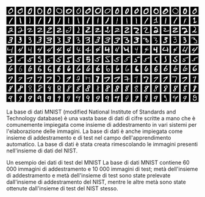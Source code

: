 ![Logo del progetto](../img/img2.png) 

La base di dati MNIST (modified National Institute of Standards and Technology database) è una vasta base di dati di cifre scritte a mano che è comunemente impiegata come insieme di addestramento in vari sistemi per l'elaborazione delle immagini. La base di dati è anche impiegata come insieme di addestramento e di test nel campo dell'apprendimento automatico. La base di dati è stata creata rimescolando le immagini presenti nell'insieme di dati del NIST.

Un esempio dei dati di test del MNIST
La base di dati MNIST contiene 60 000 immagini di addestramento e 10 000 immagini di test; metà dell'insieme di addestramento e metà dell'insieme di test sono state prelevate dall'insieme di addestramento del NIST, mentre le altre metà sono state ottenute dall'insieme di test del NIST stesso.


